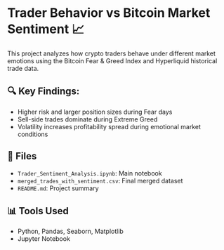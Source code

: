 # Trader Behavior vs Bitcoin Market Sentiment 📈

This project analyzes how crypto traders behave under different market emotions using the Bitcoin Fear & Greed Index and Hyperliquid historical trade data.

## 🔍 Key Findings:
- Higher risk and larger position sizes during Fear days
- Sell-side trades dominate during Extreme Greed
- Volatility increases profitability spread during emotional market conditions

## 📁 Files
- `Trader_Sentiment_Analysis.ipynb`: Main notebook
- `merged_trades_with_sentiment.csv`: Final merged dataset
- `README.md`: Project summary

## 📊 Tools Used
- Python, Pandas, Seaborn, Matplotlib
- Jupyter Notebook
